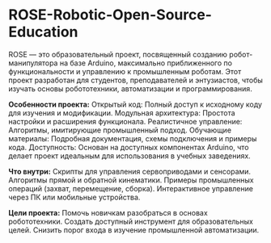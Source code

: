 # ROSE-Robotic-Open-Source-Education
ROSE — это образовательный проект, посвященный созданию робот-манипулятора на базе Arduino, максимально приближенного по функциональности и управлению к промышленным роботам. Этот проект разработан для студентов, преподавателей и энтузиастов, чтобы изучать основы робототехники, автоматизации и программирования.

**Особенности проекта:**
  Открытый код: Полный доступ к исходному коду для изучения и модификации.
  Модульная архитектура: Простота настройки и расширения функционала.
  Реалистичное управление: Алгоритмы, имитирующие промышленный подход.
  Обучающие материалы: Подробная документация, схемы подключения и примеры кода.
  Доступность: Основан на доступных компонентах Arduino, что делает проект идеальным для использования в учебных заведениях.

**Что внутри:**
  Скрипты для управления сервоприводами и сенсорами.
  Алгоритмы прямой и обратной кинематики.
  Примеры промышленных операций (захват, перемещение, сборка).
  Интерактивное управление через ПК или мобильные устройства.
  
**Цели проекта:**
  Помочь новичкам разобраться в основах робототехники.
  Создать доступный инструмент для образовательных целей.
  Снизить порог входа в изучение промышленной автоматизации.

